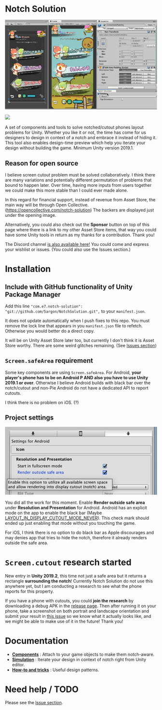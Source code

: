 # Notch Solution

![screenshot](.Documentation/images/ssMain.gif)

<img src="https://opencollective.com/notch-solution/tiers/backer/badge.svg?label=backer&color=brightgreen" />

<object type="image/svg+xml" data="https://opencollective.com/notch-solution/tiers/backer.svg?avatarHeight=36&width=600"></object>

A set of components and tools to solve notched/cutout phones layout problems for Unity. Whether you like it or not, the time has come for us designers to design in context of a notch and embrace it instead of hiding it. This tool also enables design-time preview which help you iterate your design without building the game. Minimum Unity version 2019.1.

## Reason for open source

I believe screen cutout problem must be solved collaboratively. I think there are many variations and potentially different permutation of problems that bound to happen later. Over time, having more inputs from users together we could make this more stable than I could ever made alone.

In this regard for financial support, instead of revenue from Asset Store, the main way will be through Open Collective. (https://opencollective.com/notch-solution) The backers are displayed just under the opening image.

Alternatively, you could also check out the **Sponsor** button on top of this page where there is a link to my other Asset Store items, that way you could have some Unity tools in return as my thanks for a contribution. Thank you!

The Discord channel [is also available here!](https://discord.gg/J4sCcj4) You could come and express your wishlist or issues. (You could also use the Issues section.)

# Installation

## Include with GitHub functionality of Unity Package Manager

Add this line `"com.e7.notch-solution": "git://github.com/5argon/NotchSolution.git",` to your `manifest.json`.

It does not update automatically when I push fixes to this repo. You must remove the lock line that appears in you `manifest.json` file to refetch. Otherwise you would better do a direct copy.

It will be on Unity Asset Store later too, but currently I don't think it is Asset Store worthy. There are some weird glitches remaining. (See [Issues section](https://github.com/5argon/NotchSolution/issues))

## `Screen.safeArea` requirement

Some key components are using `Screen.safeArea`. For Android, **your player's phone has to be on Android P AND also you have to use Unity 2019.1 or over**. Otherwise I believe Android builds with black bar over the notch/cutout  and non-Pie Android do not have a dedicated API to report cutouts.

I think there is no problem on iOS. (?)

## Project settings

![enable rendering into cutout](.Documentation/images/renderIntoCutout.png)

You did all the work for this moment. Enable **Render outside safe area** under **Resolution and Presentation** for Android. Android has an explicit mode on the app to enable the black bar (Maybe [LAYOUT_IN_DISPLAY_CUTOUT_MODE_NEVER](https://developer.android.com/guide/topics/display-cutout/#never_render_content_in_the_display_cutout_area)). This check mark should ended up just enabling that mode without you touching the game.

For iOS, I think there is no option to do black bar as Apple discourages and may denies app that tries to hide the notch, therefore it already renders outside the safe area.

# `Screen.cutout` research started

New entry in **Unity 2019.2**, this time not just a safe area but it returns a rectangle **surrounding the notch**! Currently Notch Solution do not use this anywhere yet, but I am conducting a research to see what the phone reports for this property.

If you have a phone with cutouts, you could **join the research** by downloading a debug APK in the [release page](https://github.com/5argon/NotchSolution/releases). Then after running it on your phone, take a screenshot on both portrait and landscape orientation and submit your result in [this issue](https://github.com/5argon/NotchSolution/issues/2) so we know what it actually looks like, and we might be able to make use of it in the future! Thank you!

# Documentation

* **[Components](.Documentation/Components.md)** : Attach to your game objects to make them notch-aware.
* **[Simulation](.Documentation/Simulation.md)** : Iterate your design in context of notch right from Unity editor.
* **[How-to and tricks](.Documentation/HowTo.md)** : Useful design patterns.

# Need help / TODO

Please see the [Issue section](https://github.com/5argon/NotchSolution/issues).